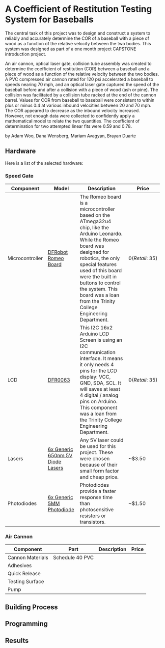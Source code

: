 # A Coefficient of Restitution Testing System for Baseballs

The central task of this project was to design and construct a system to reliably and accurately determine the COR of a baseball with a piece of wood as a function of the relative velocity between the two bodies. This system was designed as part of a one month project CAPSTONE introduction project.

An air cannon, optical laser gate, collision tube assembly was created to determine the coefficient of restitution (COR) between a baseball and a piece of wood as a function of the relative velocity between the two bodies. A PVC compressed air cannon rated for 120 psi accelerated a baseball to speeds nearing 70 mph, and an optical laser gate captured the speed of the baseball before and after a collision with a piece of wood (ash or pine). The collision was facilitated by a collision tube racked at the end of the cannon barrel. Values for COR from baseball to baseball were consistent to within plus or minus 0.4 at various inbound velocities between 20 and 70 mph. The COR appeared to decrease as the inbound velocity increased. However, not enough data were collected to confidently apply a mathematical model to relate the two quantities. The coefficient of determination for two attempted linear fits were 0.59 and 0.78.

by Adam Woo, Dana Wensberg, Mariam Avagyan, Brayan Duarte

## Hardware

Here is a list of the selected hardware:

### Speed Gate
| Component | Model | Description | Price |
| --- | --- | --- | --- |
| Microcontroller | [DFRobot Romeo Board](https://www.dfrobot.com/product-844.html) | The Romeo board is a microcontroller based on the ATmega32u4 chip, like the Arduino Leonardo. While the Romeo board was designed for robotics, the only special features used of this board were the built in buttons to control the system. This board was a loan from the Trinity College Engineering Department. | $0 (Retail: ~$35) |
| LCD | [DFR0063](https://www.dfrobot.com/product-135.html) | This I2C 16x2 Arduino LCD Screen is using an I2C communication interface. It means it only needs 4 pins for the LCD display: VCC, GND, SDA, SCL. It will saves at least 4 digital / analog pins on Arduino. This component was a loan from the Trinity College Engineering Department. | $0 (Retail: ~$35) |
| Lasers |  [6x Generic 650nm 5V Diode Lasers](http://amzn.to/2hCx2co) | Any 5V laser could be used for this project. These were chosen because of their small form factor and cheap price. | ~$3.50 |
| Photodiodes | [6x Generic 5MM Photodiode](http://amzn.to/2zOcfr7) | Photodiodes provide a faster response time than photosensitive resistors or transistors. | ~$1.50 |

### Air Cannon
| Component | Part | Description | Price |
| --- | --- | --- | --- |
| Cannon Materials | Schedule 40 PVC |  |
| Adhesives |  |  |
| Quick Release |  |  |
| Testing Surface |  |  |
| Pump |  |  |

## Building Process

## Programming

## Results
